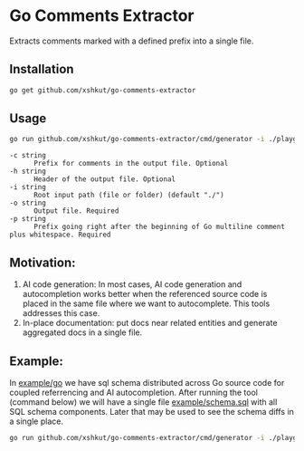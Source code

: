 # Go Comments Extractor

Extracts comments marked with a defined prefix into a single file.

## Installation

```bash
go get github.com/xshkut/go-comments-extractor
```

## Usage

```bash
go run github.com/xshkut/go-comments-extractor/cmd/generator -i ./playground/go -o ./playground/schema.sql -p SQL -c "--" -h "Generated SQL Schema"
```

```
-c string
      Prefix for comments in the output file. Optional
-h string
      Header of the output file. Optional
-i string
      Root input path (file or folder) (default "./")
-o string
      Output file. Required
-p string
      Prefix going right after the beginning of Go multiline comment plus whitespace. Required
```

## Motivation:

1. AI code generation: In most cases, AI code generation and autocompletion works better when the referenced source code is placed in the same file where we want to autocomplete. This tools addresses this case.
2. In-place documentation: put docs near related entities and generate aggregated docs in a single file.

## Example:

In [example/go](./example/go) we have sql schema distributed across Go source code for coupled referrencing and AI autocompletion.
After running the tool (command below) we will have a single file [example/schema.sql](./example/schema.sql) with all SQL schema components. Later that may be used to see the schema diffs in a single place.

```bash
go run github.com/xshkut/go-comments-extractor/cmd/generator -i ./playground/go -o ./playground/schema.sql -p SQL -c "--" -h "Generated SQL Schema"
```